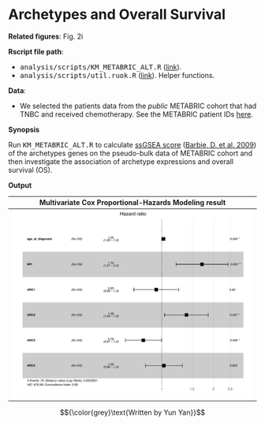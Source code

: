 <!-- Written by Yun Yan -->

# Archetypes and Overall Survival

**Related figures**: Fig. 2i

**Rscript file path**: 

- <kbd>analysis/scripts/KM_METABRIC_ALT.R</kbd> ([link](https://github.com/navinlabcode/tnbc-chemo/blob/main/analysis/scripts/KM_METABRIC_ALT.R)). 
- <kbd>analysis/scripts/util.ruok.R</kbd> ([link](https://github.com/navinlabcode/tnbc-chemo/blob/main/analysis/scripts/util.ruok.R)). Helper functions. 


**Data**:

- We selected the patients data from the *public* METABRIC cohort that had TNBC and received chemotherapy. See the METABRIC patient IDs [here](https://github.com/navinlabcode/tnbc-chemo/tree/main/other/METABRIC).  

**Synopsis**

Run <kbd>KM_METABRIC_ALT.R</kbd> to calculate [ssGSEA score](https://bioconductor.org/packages/release/bioc/vignettes/GSVA/inst/doc/GSVA.html#2_Introduction) ([Barbie, D. et al. 2009](https://www.nature.com/articles/nature08460)) of the archetypes genes on the pseudo-bulk data of METABRIC cohort and then investigate the association of archetype expressions and overall survival (OS). 

**Output**

| Multivariate Cox Proportional-Hazards Modeling result                                                                                                             |
| ----------------------------------------------------------------------------------------------------------------------------------------------------------------- |
| <img src="https://github.com/navinlabcode/tnbc-chemo/blob/main/website_images/analysis/archetype/ggforest.ssgsea.OS_STATUS.zscored.pdf.png?raw=true" width="800"> |


$${\color{grey}\text{Written by Yun Yan}}$$
